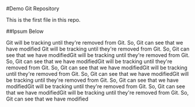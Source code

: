 #Demo Git Repository

This is the first file in this repo.

##Ipsum Below

Git will be tracking
until they're removed from Git. So, Git can see that we have modified
Git will be tracking
until they're removed from Git. So, Git can see that we have modifiedGit will be tracking
until they're removed from Git. So, Git can see that we have modifiedGit will be tracking
until they're removed from Git. So, Git can see that we have modifiedGit will be tracking
until they're removed from Git. So, Git can see that we have modifiedGit will be tracking
until they're removed from Git. So, Git can see that we have modifiedGit will be tracking
until they're removed from Git. So, Git can see that we have modifiedGit will be tracking
until they're removed from Git. So, Git can see that we have modified

